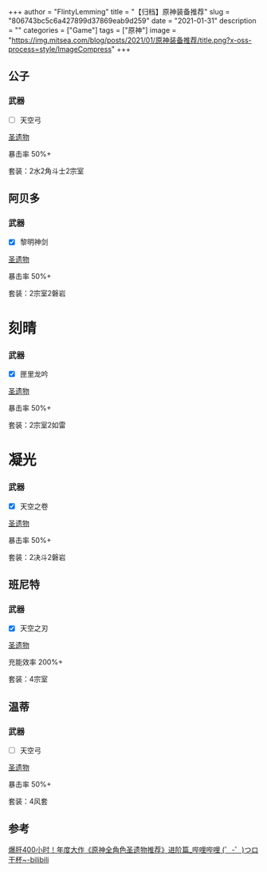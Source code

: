 +++
author = "FlintyLemming"
title = "【归档】原神装备推荐"
slug = "806743bc5c6a427899d37869eab9d259"
date = "2021-01-31"
description = ""
categories = ["Game"]
tags = ["原神"]
image = "https://img.mitsea.com/blog/posts/2021/01/原神装备推荐/title.png?x-oss-process=style/ImageCompress"
+++

## 公子

### 武器

- [ ]  天空弓

[圣遗物](%E5%9C%A3%E9%81%97%E7%89%A9%2061bc0dda5d934ba8af804dfd850a0399.csv)

暴击率 50%+

套装：2水2角斗士2宗室

## 阿贝多

### 武器

- [x]  黎明神剑

[圣遗物](%E5%9C%A3%E9%81%97%E7%89%A9%206fae9b5a93a54ec89a2d6bb493df5329.csv)

暴击率 50%+

套装：2宗室2磐岩

# 刻晴

### 武器

- [x]  匣里龙吟

[圣遗物](%E5%9C%A3%E9%81%97%E7%89%A9%202812720b95574e94acf57d84d609b930.csv)

暴击率 50%+

套装：2宗室2如雷

# 凝光

### 武器

- [x]  天空之卷

[圣遗物](%E5%9C%A3%E9%81%97%E7%89%A9%20d002d3b92eff4bc38f3d15ca33db4ce3.csv)

暴击率 50%+

套装：2决斗2磐岩

## 班尼特

### 武器

- [x]  天空之刃

[圣遗物](%E5%9C%A3%E9%81%97%E7%89%A9%20fc828f8943e946faba2dae3ddba3d267.csv)

充能效率 200%+

套装：4宗室

## 温蒂

### 武器

- [ ]  天空弓

[圣遗物](%E5%9C%A3%E9%81%97%E7%89%A9%204bee552df29148e68a74dc293e05d7b2.csv)

暴击率 50%+

套装：4风套

## 参考

[爆肝400小时！年度大作《原神全角色圣遗物推荐》进阶篇_哔哩哔哩 (゜-゜)つロ 干杯~-bilibili](https://www.bilibili.com/video/BV1mU4y1s7Wv)